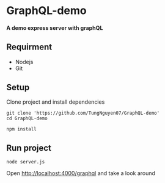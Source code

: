 # GraphQL-demo
#### A demo express server with graphQL
## Requirment
* Nodejs
* Git
## Setup
Clone project and install dependencies
```
git clone 'https://github.com/TungNguyen07/GraphQL-demo'
cd GraphQL-demo
```
```
npm install
```
## Run project
```
node server.js
```
Open [http://localhost:4000/graphql](http://localhost:4000/graphql) and take a look around
